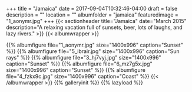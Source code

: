 +++
title = "Jamaica"
date = 2017-09-04T10:32:46-04:00
draft = false
description = "" 
location = ""
albumfolder = "jamaica"
featuredimage = "1_aonymr.jpg"
+++
{{< sectionheader 
    title="Jamaica" 
    date="March 2015"
    description="A relaxing vacation full of sunsets, beer, lots of laughs, and lazy rivers."
    >}}
{{< albumwrapper >}}

{{% albumfigure file="1_aonymr.jpg" size="1400x996" caption="Sunset" %}}
{{% albumfigure file="5_ibrair.jpg" size="1400x996" caption="Sun rays" %}}
{{% albumfigure file="3_hj7vyj.jpg" size="1400x996" caption="Sunset" %}}
{{% albumfigure file="6_mz7g5x.jpg" size="1400x996" caption="Sunset" %}}
{{% albumfigure file="4_fzkx9c.jpg" size="1400x996" caption="Coast" %}}
{{< /albumwrapper >}}
{{% galleryinit %}}
{{% lazyload %}}